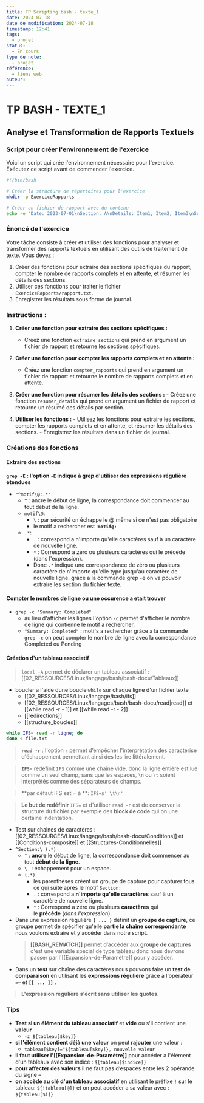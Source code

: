 ```yaml
---
title: TP Scripting bash - texte_1
date: 2024-07-18
date de modification: 2024-07-18
timestamp: 12:41
tags:
  - projet
status:
  - En cours
type de note:
  - projet
référence:
  - liens web
auteur:
---
```


# TP BASH - TEXTE_1

## Analyse et Transformation de Rapports Textuels

### Script pour créer l'environnement de l'exercice

Voici un script qui crée l'environnement nécessaire pour l'exercice. Exécutez ce script avant de commencer l'exercice.

```bash
#!/bin/bash

# Créer la structure de répertoires pour l'exercice
mkdir -p ExerciceRapports

# Créer un fichier de rapport avec du contenu
echo -e "Date: 2023-07-01\nSection: A\nDetails: Item1, Item2, Item3\nSummary: Completed\n\nDate: 2023-07-02\nSection: B\nDetails: Item4, Item5\nSummary: Pending\n\nDate: 2023-07-03\nSection: A\nDetails: Item6, Item7, Item8, Item9\nSummary: Completed" > ExerciceRapports/rapport.txt
```

### Énoncé de l'exercice

Votre tâche consiste à créer et utiliser des fonctions pour analyser et transformer des rapports textuels en utilisant des outils de traitement de texte. Vous devez :

1. Créer des fonctions pour extraire des sections spécifiques du rapport, compter le nombre de rapports complets et en attente, et résumer les détails des sections.
2. Utiliser ces fonctions pour traiter le fichier `ExerciceRapports/rapport.txt`.
3. Enregistrer les résultats sous forme de journal.

### Instructions :

1. **Créer une fonction pour extraire des sections spécifiques :** 
	- Créez une fonction `extraire_sections` qui prend en argument un fichier de rapport et retourne les sections spécifiques.

2. **Créer une fonction pour compter les rapports complets et en attente :**
	- Créez une fonction `compter_rapports` qui prend en argument un fichier de rapport et retourne le nombre de rapports complets et en attente.

3. **Créer une fonction pour résumer les détails des sections :**
	   - Créez une fonction `resumer_details` qui prend en argument un fichier de rapport et retourne un résumé des détails par section.

4. **Utiliser les fonctions :**
	   - Utilisez les fonctions pour extraire les sections, compter les rapports complets et en attente, et résumer les détails des sections.
	   - Enregistrez les résultats dans un fichier de journal.

### Créations des fonctions

#### Extraire des sections

**`grep -E` : l'option `-E` indique à grep d'utiliser des expressions régulière étendues**

- `"^motif\@:.*"`
	- `^` : ancre le début de ligne, la correspondance doit commencer au tout début de la ligne.
	- `motif\@`:
		- `\` : par sécurité on échappe le @ même si ce n'est pas obligatoire
		- le motif a rechercher est :**`motif@:`**
	- `.*`:
		- `.` : correspond a n'importe qu'elle caractères sauf à un caractère de nouvelle ligne.
		- `*` : Correspond a zéro ou plusieurs caractères qui le précède (dans l'expression).
		- Donc `.*` indique une correspondance de zéro ou plusieurs caractère de n'importe qu'elle type jusqu'au caractère de nouvelle ligne.
grâce a la commande grep -e on va pouvoir extraire les section du fichier texte.

#### Compter le nombres de ligne ou une occurence a etait trouver

- `grep -c "Summary: Completed"`
	- au lieu d'afficher les lignes l'option `-c` permet d'afficher le nombre de ligne qui contienne le motif a rechercher.
	- `"Summary: Completed"` : motifs a rechercher
grâce a la commande `grep -c` on peut compter le nombre de ligne avec la correspondance Completed ou Pending

#### Création d'un tableau associatif

 > `local -A` permet de déclarer un tableau associatif : [[02_RESSOURCES/Linux/langage/bash/bash-docu/Tableaux]]

- boucler a l'aide dune boucle `while` sur chaque ligne d'un fichier texte
	- [[02_RESSOURCES/Linux/langage/bash/ifs]]
	-  [[02_RESSOURCES/Linux/langages/bash/bash-docu/read|read]] et [[while read -r - 1]] et [[while read -r - 2]]
	- [[redirections]]
	- [[structure_boucles]]

```bash
while IFS= read -r ligne; do
done < file.txt
```

>**`read -r`** : l'option `r` permet d’empêcher l'interprétation des caractérise d'échappement permettant ainsi des les lire littéralement.

>**`IFS=`** redéfinit `IFS` comme une chaîne vide, donc la ligne entière est lue comme un seul champ, sans que les espaces, `\n` ou `\t` soient interprétés comme des séparateurs de champs.

>**par défaut IFS est = à **: `IFS=$' \t\n'`

>**Le but de redéfinir** `IFS=`  et d'utiliser `read -r` est de conserver la structure du fichier par exemple des **block de code** qui on une certaine indentation.

- Test sur chaines de caractères : [[02_RESSOURCES/Linux/langage/bash/bash-docu/Conditions]] et [[Conditions-composite]] et [[Structures-Conditionnelles]]
- `^Section:\ (.*)`
	- `^` : **ancre** le début de ligne, la correspondance doit commencer au tout **début de la ligne**.
	- `\ ` : échappement pour un espace.
	- `(.*)`
		- les parenthèses créent un groupe de capture pour capturer tous ce qui suite après le motif `Section: `
		- `.` : correspond a **n'importe qu'elle caractères** sauf à un caractère de nouvelle ligne.
		- `*` : Correspond a zéro ou plusieurs **caractères** qui le **précède** (_dans l'expression_).
- Dans une expression régulière **`( ... )`** définit un **groupe de capture**, ce groupe permet de spécifier qu'elle **partie la chaîne correspondante** nous voulons extraire et y accéder dans notre script.
  >**[[BASH_REMATCH]]** permet d’accéder aux **groupe de captures** c'est une variable spécial de type tableau donc nous devrons passer par l'[[Expansion-de-Paramètre]] pour y accéder.
- Dans un **test** sur chaîne des caractères nous pouvons faire un **test de comparaison** en utilisant les **expressions régulière** grâce a l'opérateur **`=~`** et **`[[ ... ]]`** .
 > **L'expression régulière s'écrit sans utiliser les quotes**.

### Tips

- **Test si un élément du tableau associatif** et **vide** ou s'il contient une **valeur** 
	- `-z ${tableau[$key]}`
- **si l'élément contient déjà une valeur** on peut **rajouter** une valeur  : 
	- `tableau[$key]="${tableau[$key]}, nouvelle valeur`
- **Il faut utiliser l'[[Expansion-de-Paramètre]]** pour accéder a l'élément d'un tableaux avec son indice : `${tableau[$indice]}`
- **pour affecter des valeurs** il ne faut pas d’espaces entre les 2 opérande du signe `=`
- **on accède au clé d'un tableau associatif** en utilisant le préfixe `!` sur le tableau: `${!tableau[@]}` et on peut accéder a sa valeur avec : `${tableau[$i]}`










